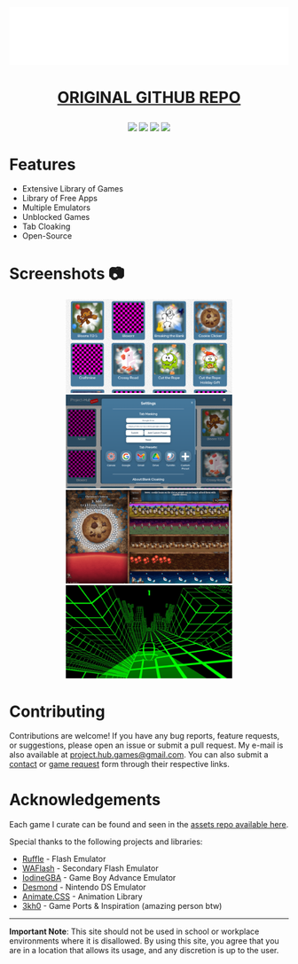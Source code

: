 <p align="center">
    <img src="img/readme/logo.png" alt="Project-Hub Logo">
</p>

<h1 align="center">
    <a href="https://github.com/IamChristianS/v2">ORIGINAL GITHUB REPO</p>
</h1>

<p align="center">
    <a href="https://opensource.org/licenses/"><img src="https://img.shields.io/badge/License-GPL%20v3-yellow.svg?style=for-the-badge&logo=appveyor"></a>
    <a href="https://github.com/IamChristian/v2/network/members"><img src="https://img.shields.io/github/forks/IamChristianS/v2?style=for-the-badge&logo=github"></a>
    <img src="https://img.shields.io/github/last-commit/IamChristianS/v2?logo=git&style=for-the-badge">
    <img src="https://img.shields.io/maintenance/yes/2025?style=for-the-badge">
</p>

# Features

-   Extensive Library of Games
-   Library of Free Apps
-   Multiple Emulators
-   Unblocked Games
-   Tab Cloaking
-   Open-Source

# Screenshots 📷

<div align="center">
    <img src="img/readme/games.png" alt="Games Page" width="300">
    <img src="img/readme/settings.png" alt="Settings Menu" width="300">
</div>
<div align="center">
    <img src="img/readme/cookieclicker.png" alt="Cookie Clicker" width="300">
    <img src="img/readme/slope.png" alt="Slope" width="300">
</div>


# Contributing

Contributions are welcome! If you have any bug reports, feature requests, or suggestions, please open an issue or submit a pull request. My e-mail is also available at [project.hub.games@gmail.com](https://mail.google.com/mail/u/1/?view=cm&fs=1&to=project.hub.games@gmail.com&tf=1).
You can also submit a [contact](https://forms.gle/xeeYJHio4kYfChm18) or [game request](https://forms.gle/3E58KvuY45vdWi6n9) form through their respective links.

# Acknowledgements

Each game I curate can be found and seen in the [assets repo available here](https://github.com/IamChristianS/assets).

Special thanks to the following projects and libraries:

-   [Ruffle](https://ruffle.rs) - Flash Emulator
-   [WAFlash](https://github.com/vidkidz/waflash) - Secondary Flash Emulator
-   [IodineGBA](https://github.com/taisel/IodineGBA) - Game Boy Advance Emulator
-   [Desmond](https://github.com/js-emulators/desmond) - Nintendo DS Emulator
-   [Animate.CSS](https://github.com/animate-css/animate.css) - Animation Library
-   [3kh0](https://github.com/3kh0) - Game Ports & Inspiration (amazing person btw)

---

**Important Note**: This site should not be used in school or workplace environments where it is disallowed. By using this site, you agree that you are in a location that allows its usage, and any discretion is up to the user.
